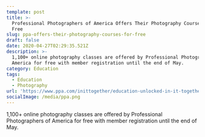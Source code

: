 ```yaml
---
template: post
title: >-
  Professional Photographers of America Offers Their Photography Courses For
  Free
slug: ppa-offers-their-photography-courses-for-free
draft: false
date: 2020-04-27T02:29:35.521Z
description: >-
  1,100+ online photography classes are offered by Professional Photographers of
  America for free with member registration until the end of May.
category: Education
tags:
  - Education
  - Photography
url: 'https://www.ppa.com/inittogether/education-unlocked-in-it-together'
socialImage: /media/ppa.png
---
```

1,100+ online photography classes are offered by Professional Photographers of America for free with member registration until the end of May.